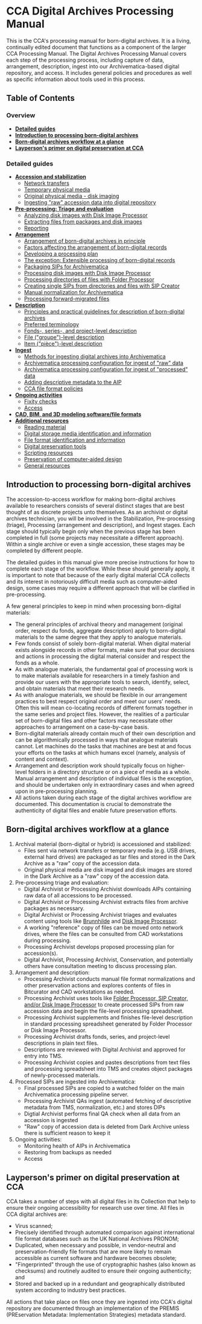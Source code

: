 # CCA Digital Archives Processing Manual

This is the CCA's processing manual for born-digital archives. It is a living, continually edited document that functions as a component of the larger CCA Processing Manual. The Digital Archives Processing Manual covers each step of the processing process, including capture of data, arrangement, description, ingest into our Archivematica-based digital repository, and access. It includes general policies and procedures as well as specific information about tools used in this process.

## Table of Contents

### Overview

* **[Detailed guides](#details)**
* **[Introduction to processing born-digital archives](#processingintro)**
* **[Born-digital archives workflow at a glance](#overview)** 
* **[Layperson's primer on digital preservation at CCA](#primer)**

<a name="details"></a>  
### Detailed guides  

* **[Accession and stabilization](guides/stabilization.md)**
    * [Network transfers](guides/stabilization.md/#networktransfer)
    * [Temporary physical media](guides/stabilization.md/#temporarymedia)
    * [Original physical media - disk imaging](guides/stabilization.md/#originalphysicalmedia)  
    * [Ingesting "raw" accession data into digital repository](guides/stabilization.md/#rawingest)  
* **[Pre-processing: Triage and evaluation](guides/triage.md)**  
    * [Analyzing disk images with Disk Image Processor](guides/triage.md/#analysis)  
    * [Extracting files from packages and disk images](guides/triage.md/#diskimageextract)         
    * [Reporting](guides/triage.md/#reporting)  
* **[Arrangement](guides/arrangement.md)**  
    * [Arrangement of born-digital archives in principle](guides/arrangement.md/#arrprinciple)  
    * [Factors affecting the arrangement of born-digital records](guides/arrangement.md/#arrfactors)   
    * [Developing a processing plan](guides/arrangement.md/#processingplan)  
    * [The exception: Extensible processing of born-digital records](guides/arrangement.md/#extensible)   
    * [Packaging SIPs for Archivematica](guides/arrangement.md/#packagingsips)  
    * [Processing disk images with Disk Image Processor](guides/arrangement.md/#diskimageprocessor)  
    * [Processing directories of files with Folder Processor](guides/arrangement.md/#folderprocessor)  
    * [Creating single SIPs from directories and files with SIP Creator](guides/arrangement.md/#sipcreator)
    * [Manual normalization for Archivematica](guides/arrangement.md#mannorm)
    * [Processing forward-migrated files](guides/arrangement.md#processfm)
* **[Description](guides/description.md)**  
    * [Principles and practical guidelines for description of born-digital archives](guides/description.md/#descriptionprincipleandpractice)  
    * [Preferred terminology](guides/description.md/#terminology)  
    * [Fonds-, series-, and project-level description](guides/description.md/#higherlevel)  
    * [File ("groupe")-level description](guides/description.md/#groupdesc)   
    * [Item ("pièce")-level description](guides/description.md/#itemdesc)  
* **[Ingest](guides/ingest.md)**  
    * [Methods for ingesting digital archives into Archivematica](guides/ingest.md/#ingestmethods)  
    * [Archivematica processing configuration for ingest of "raw" data](guides/ingest.md/#rawingestconfig)  
    * [Archivematica processing configuration for ingest of "processed" data](guides/ingest.md/#processedingestconfig)  
    * [Adding descriptive metadata to the AIP](guides/ingest.md/#dcmetadata)  
    * [CCA file format policies](guides/ingest.md/#fileformatpolicies)  
* **[Ongoing activities](guides/ongoing.md)**  
    * [Fixity checks](guides/ongoing.md/#fixity)  
    * [Access](guides/ongoing.md/#access)  
* **[CAD, BIM, and 3D modeling software/file formats](guides/cadformats.md)**  
* **[Additional resources](guides/resources.md)**  
   * [Reading material](guides/resources.md/#readings)  
   * [Digital storage media identification and information](guides/resources.md/#media)  
   * [File format identification and information](guides/resources.md/#formats)  
   * [Digital preservation tools](guides/resources.md/#tools)
   * [Scripting resources](guides/resources.md#scripting)
   * [Preservation of computer-aided design](guides/resources.md/#cadpres)  
   * [General resources](guides/resources.md/#general)  

<a name="processingintro"></a>  
## Introduction to processing born-digital archives  

The accession-to-access workflow for making born-digital archives available to researchers consists of several distinct stages that are best thought of as discrete projects unto themselves. As an archivist or digital archives technician, you will be involved in the Stabilization, Pre-processing (triage), Processing (arrangement and description), and Ingest stages. Each stage should typically begin only when the previous stage has been completed in full (some projects may necessitate a different approach). Within a single archive or even a single accession, these stages may be completed by different people.  

The detailed guides in this manual give more precise instructions for how to complete each stage of the workflow. While these should generally apply, it is important to note that because of the early digital material CCA collects and its interest in notoriously difficult media such as computer-aided design, some cases may require a different approach that will be clarified in pre-processing.  

A few general principles to keep in mind when processing born-digital materials:  

* The general principles of archival theory and management (original order, respect du fonds, aggregate description) apply to born-digital materials to the same degree that they apply to analogue materials.  
* Few fonds consist of solely born-digital material. When digital material exists alongside records in other formats, make sure that your decisions and actions in processing the digital material consider and respect the fonds as a whole.
* As with analogue materials, the fundamental goal of processing work is to make materials available for researchers in a timely fashion and provide our users with the appropriate tools to search, identify, select, and obtain materials that meet their research needs.  
* As with analogue materials, we should be flexible in our arrangement practices to best respect original order and meet our users' needs. Often this will mean co-locating records of different formats together in the same series and project files. However, the realities of a particular set of born-digital files and other factors may necessitate other approaches to arrangement on a case-by-case basis.  
* Born-digital materials already contain much of their own description and can be algorithmically processed in ways that analogue materials cannot. Let machines do the tasks that machines are best at and focus your efforts on the tasks at which humans excel (namely, analysis of content and context).  
* Arrangement and description work should typically focus on higher-level folders in a directory structure or on a piece of media as a whole. Manual arrangement and description of individual files is the exception, and should be undertaken only in extraordinary cases and when agreed upon in pre-processing planning.  
* All actions taken during each stage of the digital archives workflow are documented. This documentation is crucial to demonstrate the authenticity of digital files and enable future preservation efforts.  

<a name="overview"></a>
## Born-digital archives workflow at a glance  

1. Archival material (born-digital or hybrid) is accessioned and stabilized:
   * Files sent via network transfers or temporary media (e.g. USB drives, external hard drives) are packaged as tar files and stored in the Dark Archive as a "raw" copy of the accession data.
   * Original physical media are disk imaged and disk images are stored in the Dark Archive as a "raw" copy of the accession data.
2. Pre-processing triage and evaluation:  
   * Digital Archivist or Processing Archivist downloads AIPs containing raw data of all accessions to be processed.  
   * Digital Archivist or Processing Archivist extracts files from archive packages as necessary.  
   * Digital Archivist or Processing Archivist triages and evaluates content using tools like [Brunnhilde](https://github.com/timothyryanwalsh/brunnhilde) and [Disk Image Processor](https://github.com/timothyryanwalsh/cca-diskimageprocessor).
   * A working "reference" copy of files can be moved onto network drives, where the files can be consulted from CAD workstations during processing.
   * Processing Archivist develops proposed processing plan for accession(s).
   * Digital Archivist, Processing Archivist, Conservation, and potentially others have consultation meeting to discuss processing plan.
3. Arrangement and description:
   * Processing Archivist conducts manual file format normalizations and other preservation actions and explores contents of files in Bitcurator and CAD workstations as needed.
   * Processing Archivist uses tools like [Folder Processor, SIP Creator, and/or Disk Image Processor](https://github.com/timothyryanwalsh/cca-tools) to create processed SIPs from raw accession data and begin the file-level processing spreadsheet.
   * Processing Archivist supplements and finishes file-level description in standard processing spreadsheet generated by Folder Processor or Disk Image Processor.
   * Processing Archivist drafts fonds, series, and project-level descriptions in plain text files.
   * Descriptions are reviewed with Digital Archivist and approved for entry into TMS.
   * Processing Archivist copies and pastes descriptions from text files and processing spreadsheet into TMS and creates object packages of newly-processed materials. 
4. Processed SIPs are ingested into Archivematica:  
   * Final processed SIPs are copied to a watched folder on the main Archivematica processing pipeline server.  
   * Processing Archivist QAs ingest (automated fetching of descriptive metadata from TMS, normalization, etc.) and stores DIPs  
   * Digtial Archivist performs final QA check when all data from an accession is ingested  
   * "Raw" copy of accession data is deleted from Dark Archive unless there is sufficient reason to keep it  
5. Ongoing activities:  
   * Monitoring health of AIPs in Archivematica  
   * Restoring from backups as needed  
   * Access
   
<a name="primer"></a>
## Layperson's primer on digital preservation at CCA  

CCA takes a number of steps with all digital files in its Collection that help to ensure their ongoing accessibility for research use over time. All files in CCA digital archives are:

* Virus scanned;  
* Precisely identified through automated comparison against international file format databases such as the UK National Archives PRONOM;  
* Duplicated, when necessary and possible, in vendor-neutral and preservation-friendly file formats that are more likely to remain accessible as current software and hardware becomes obsolete;  
* "Fingerprinted" through the use of cryptographic hashes (also known as checksums) and routinely audited to ensure their ongoing authenticity; and  
* Stored and backed up in a redundant and geographically distributed system according to industry best practices.

All actions that take place on files once they are ingested into CCA's digital repository are documented through an implementation of the PREMIS (PREservation Metadata: Implementation Strategies) metadata standard.  
